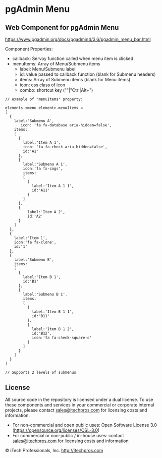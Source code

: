 # pgAdmin Menu
## Web Component for pgAdmin Menu


https://www.pgadmin.org/docs/pgadmin4/3.6/pgadmin_menu_bar.html


Component Properties:
- callback: Servoy function called when menu item is clicked
- menuItems: Array of Menu/Submenu items
  - label: Menu/Submenu label
  - id: value passed to callback function (blank for Submenu headers)
  - items: Array of Submenu items (blank for Menu items)
  - icon: css class of icon
  - combo: shortcut key ("<char>"|"Ctrl|Alt+<char>")
```
// example of "menuItems" property:

elements.<menu element>.menuItems = 
[
  {
    label:'Submenu A',
       icon: 'fa fa-database aria-hidden=false',
    items:
    [
      {
        label:'Item A 1',
        icon: 'fa fa-check aria-hidden=false',
        id:'A1'
      },
      {
        label:'Submenu A 1',
        icon:'fa fa-cogs',
        items:
        [
          {
            label:'Item A 1 1',
            id:'A11'
          }
        ]
      },
      {
          label:'Item A 2',
          id:'A2'
      }
    ]
  },
  {
    label:'Item 1',
    icon:'fa fa-clone',
    id:'1'
  },
  {
    label:'Submenu B',
    items:
    [
      {
        label:'Item B 1',
        id:'B1'
      },
      {
        label:'Submenu B 1',
        items:
        [
          {
            label:'Item B 1 1',
            id:'B11'
          },
          {
            label:'Item B 1 2',
            id:'B12',
            icon:'fa fa-check-square-o'
          }
        ]
      }
    ]
  }
]

// Supports 2 levels of submenus
```


## License

All source code in the repository is licensed under a dual license.  To use these components and services in your commercial or corporate internal projects, please contact sales@itechpros.com for licensing costs and information.

 * For non-commercial and open public uses: Open Software License 3.0 (https://opensource.org/licenses/OSL-3.0)
 * For commercial or non-public / in-house uses: contact sales@itechpros.com for licensing costs and information

&copy; iTech Professionals, Inc. 
http://itechpros.com
